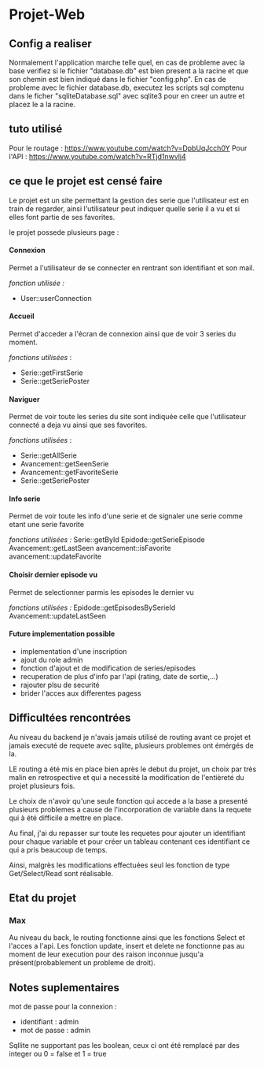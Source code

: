 # Projet-Web

## Config a realiser
Normalement l'application marche telle quel, en cas de probleme avec la base verifiez si le fichier "database.db" est bien present a la racine et que son chemin est bien indiqué dans le fichier "config.php". 
En cas de probleme avec le fichier database.db, executez les scripts sql comptenu dans le ficher "sqliteDatabase.sql" avec sqlite3 pour en creer un autre et placez le a la racine.


## tuto utilisé 
Pour le routage : https://www.youtube.com/watch?v=DpbUqJcch0Y
Pour l'API : https://www.youtube.com/watch?v=RTjd1nwvlj4

## ce que le projet est censé faire
Le projet est un site permettant la gestion des serie que l'utilisateur est en train de regarder, ainsi l'utilisateur peut indiquer quelle serie il a vu et si elles font partie de ses favorites.

le projet possede plusieurs page :

#### Connexion
Permet a l'utilisateur de se connecter en rentrant son identifiant et son mail.

*fonction utilisée :*
- User::userConnection

#### Accueil
Permet d'acceder a l'écran de connexion ainsi que de voir 3 series du moment.

*fonctions utilisées* :
- Serie::getFirstSerie
- Serie::getSeriePoster

#### Naviguer
Permet de voir toute les series du site sont indiquée celle que l'utilisateur connecté a deja vu ainsi que ses favorites.

*fonctions utilisées* :
- Serie::getAllSerie
- Avancement::getSeenSerie
- Avancement::getFavoriteSerie
- Serie::getSeriePoster

#### Info serie
Permet de voir toute les info d'une serie et de signaler une serie comme etant une serie favorite

*fonctions utilisées :*
Serie::getById
Epidode::getSerieEpisode
Avancement::getLastSeen
avancement::isFavorite
avancement::updateFavorite

#### Choisir dernier episode vu 
Permet de selectionner parmis les episodes le dernier vu

*fonctions utilisées :*
Epidode::getEpisodesBySerieId
Avancement::updateLastSeen

#### Future implementation possible 
- implementation d'une inscription
- ajout du role admin
- fonction d'ajout et de modification de series/episodes
- recuperation de plus d'info par l'api (rating, date de sortie,...)
- rajouter plsu de securité
- brider l'acces aux differentes pagess


## Difficultées rencontrées
Au niveau du backend je n'avais jamais utilisé de routing avant ce projet et jamais executé de requete avec sqlite, plusieurs problemes ont émérgés de la. 

LE routing a été mis en place bien après le debut du projet, un choix par très malin en retrospective et qui a necessité la modification de l'entièreté du projet plusieurs fois.

Le choix de n'avoir qu'une seule fonction qui accede a la base a presenté plusieurs problemes a cause de l'incorporation de variable dans la requete qui à été difficile a mettre en place. 

Au final, j'ai du repasser sur toute les requetes pour ajouter un identifiant pour chaque variable et pour créer un tableau contenant ces identifiant ce qui a pris beaucoup de temps. 

Ainsi, malgrès les modifications effectuées seul les fonction de type Get/Select/Read sont réalisable.


## Etat du projet
### Max 
Au niveau du back, le routing fonctionne ainsi que les fonctions Select et l'acces a l'api. Les fonction update, insert et delete ne fonctionne pas au moment de leur execution pour des raison inconnue jusqu'a présent(probablement un probleme de droit).



## Notes suplementaires
mot de passe pour la connexion :
- identifiant : admin
- mot de passe : admin

Sqllite ne supportant pas les boolean, ceux ci ont été remplacé par des integer ou 0 = false et 1 = true
